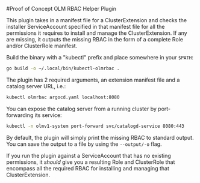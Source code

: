 #Proof of Concept OLM RBAC Helper Plugin

This plugin takes in a manifest file for a ClusterExtension and checks the installer ServiceAccount specified in that manifest file for all the permissions it requires to install and manage the ClusterExtension. If any are missing, it outputs the missing RBAC in the form of a complete Role and/or ClusterRole manifest.

Build the binary with a "kubectl" prefix and place somewhere in your `$PATH`:
```sh
go build -o ~/.local/bin/kubectl-olmrbac .
```

The plugin has 2 required arguments, an extension manifest file and a catalog server URL, i.e.:
```sh
kubectl olmrbac argocd.yaml localhost:8080
```

You can expose the catalog server from a running cluster by port-forwarding its service:
```sh
kubectl -n olmv1-system port-forward svc/catalogd-service 8080:443
```

By default, the plugin will simply print the missing RBAC to standard output. You can save the output to a file by using the `--output/-o` flag.

If you run the plugin against a ServiceAccount that has no existing permissions, it *should* give you a resulting Role and ClusterRole that encompass all the required RBAC for installing and managing that ClusterExtension.

